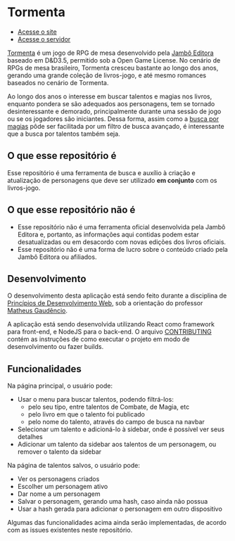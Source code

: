 # Tormenta

* [Acesse o site](https://juliobguedes.dev/tormenta)
* [Acesse o servidor](http://tormenta-pwa.herokuapp.com/)

[Tormenta](https://tormentarpg.com.br/) é um jogo de RPG de mesa desenvolvido pela [Jambô Editora](https://jamboeditora.com.br/) baseado em D&D3.5, permitido sob a Open Game License. No cenário de RPGs de mesa brasileiro, Tormenta cresceu bastante ao longo dos anos, gerando uma grande coleção de livros-jogo, e até mesmo romances baseados no cenário de Tormenta.

Ao longo dos anos o interesse em buscar talentos e magias nos livros, enquanto pondera se são adequados aos personagens, tem se tornado desinteressante e demorado, principalmente durante uma sessão de jogo ou se os jogadores são iniciantes. Dessa forma, assim como a [busca por magias](https://juliobguedes.codes/TormentaSpellbook/#!/spells) pôde ser facilitada por um filtro de busca avançado, é interessante que a busca por talentos também seja.

## O que esse repositório é

Esse repositório é uma ferramenta de busca e auxílio à criação e atualização de personagens que deve ser utilizado **em conjunto** com os livros-jogo.

## O que esse repositório não é

* Esse repositório não é uma ferramenta oficial desenvolvida pela Jambô Editora e, portanto, as informações aqui contidas podem estar desatualizadas ou em desacordo com novas edições dos livros oficiais.
* Esse repositório não é uma forma de lucro sobre o conteúdo criado pela Jambô Editora ou afiliados.

## Desenvolvimento

O desenvolvimento desta aplicação está sendo feito durante a disciplina de [Princípios de Desenvolvimento Web](https://github.com/matheusgr/devweb/), sob a orientação do professor [Matheus Gaudêncio](https://github.com/matheusgr).

A aplicação está sendo desenvolvida utilizando React como framework para front-end, e NodeJS para o back-end. O arquivo [CONTRIBUTING](./CONTRIBUTING.md) contém as instruções de como executar o projeto em modo de desenvolvimento ou fazer builds.

## Funcionalidades

Na página principal, o usuário pode:
* Usar o menu para buscar talentos, podendo filtrá-los:
    * pelo seu tipo, entre talentos de Combate, de Magia, etc
    * pelo livro em que o talento foi publicado
    * pelo nome do talento, através do campo de busca na navbar
* Selecionar um talento e adicioná-lo à sidebar, onde é possível ver seus detalhes
* Adicionar um talento da sidebar aos talentos de um personagem, ou remover o talento da sidebar

Na página de talentos salvos, o usuário pode:
* Ver os personagens criados
* Escolher um personagem ativo
* Dar nome a um personagem
* Salvar o personagem, gerando uma hash, caso ainda não possua
* Usar a hash gerada para adicionar o personagem em outro dispositivo

Algumas das funcionalidades acima ainda serão implementadas, de acordo com as issues existentes neste repositório.